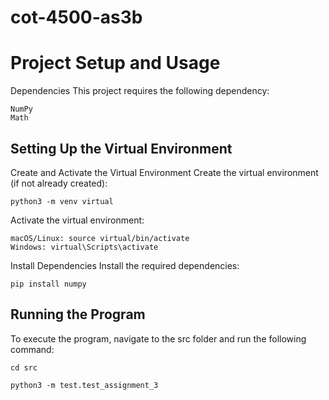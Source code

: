 # cot-4500-as3b
Project Setup and Usage
=====================================
Dependencies
This project requires the following dependency:

    NumPy
    Math

Setting Up the Virtual Environment
-----------------------------------------
Create and Activate the Virtual Environment
Create the virtual environment (if not already created):

```python3 -m venv virtual```

Activate the virtual environment:

    macOS/Linux: source virtual/bin/activate
    Windows: virtual\Scripts\activate

Install Dependencies
Install the required dependencies:

```pip install numpy```

Running the Program
-------------------------
To execute the program, navigate to the src folder and run the following command:

```cd src```

```python3 -m test.test_assignment_3```
